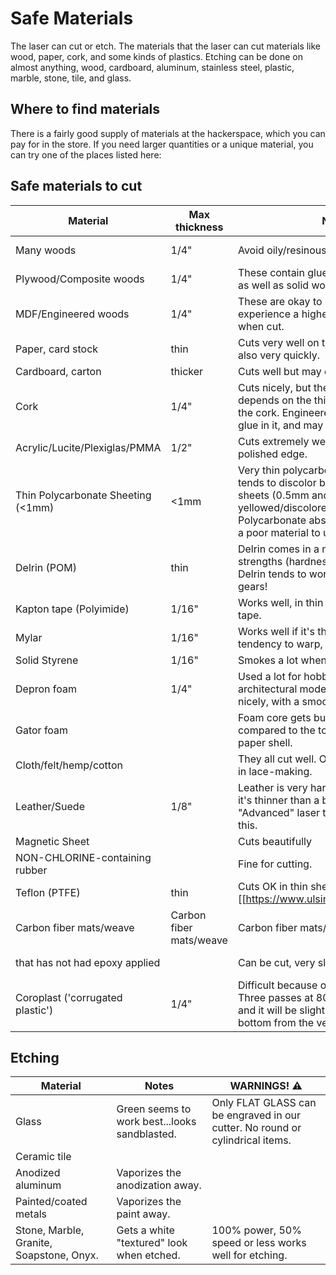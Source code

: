 # Safe Materials
The laser can cut or etch. The materials that the laser can cut materials like wood, paper, cork, and some kinds of plastics. Etching can be done on almost anything, wood, cardboard, aluminum, stainless steel, plastic, marble, stone, tile, and glass.

## Where to find materials
There is a fairly good supply of materials at the hackerspace, which you can pay for in the store. If you need larger quantities or a unique material, you can try one of the places listed here:

## Safe materials to cut

| Material | Max thickness | Notes| Warnings|
|-------------------------------------|-------------------------------------|-------------------------------------|-------------------------------------|
| Many woods                          | 1/4"                     | Avoid oily/resinous woods                                                                                                                                                                                                              | Be very careful about cutting oily woods, or very resinous woods as they also may catch fire.  |
| Plywood/Composite woods             | 1/4"                     | These contain glue, and may not laser cut as well as solid wood.                                                                                                                                                                       |                                                                                                |
| MDF/Engineered woods                | 1/4"                     | These are okay to use but may experience a higher amount of charring when cut.                                                                                                                                                         |                                                                                                |
| Paper, card stock                   | thin                     | Cuts very well on the laser cutter, and also very quickly.                                                                                                                                                                             |                                                                                                |
| Cardboard, carton                   | thicker                  | Cuts well but may catch fire.                                                                                                                                                                                                          | Watch for fire.                                                                                |
| Cork                                | 1/4"                     | Cuts nicely, but the quality of the cut depends on the thickness and quality of the cork. Engineered cork has a lot of glue in it, and may not cut as well.                                                                            | Avoid thicker cork.                                                                            |
| Acrylic/Lucite/Plexiglas/PMMA       | 1/2"                     | Cuts extremely well leaving a beautifully polished edge.                                                                                                                                                                               |                                                                                                |
| Thin Polycarbonate Sheeting (<1mm)  | <1mm                     | Very thin polycarbonate can be cut, but tends to discolor badly. Extremely thin sheets (0.5mm and less) may cut with yellowed/discolored edges. Polycarbonate absorbs IR strongly, and is a poor material to use in the laser cutter.  | Watch for smoking/burning                                                                      |
| Delrin (POM)                        | thin                     | Delrin comes in a number of shore strengths (hardness) and the harder Delrin tends to work better. Great for gears!                                                                                                                    |                                                                                                |
| Kapton tape (Polyimide)             | 1/16"                    | Works well, in thin sheets and strips like tape.                                                                                                                                                                                       |                                                                                                |
| Mylar                               | 1/16"                    | Works well if it's thin. Thick mylar has a tendency to warp, bubble, and curl                                                                                                                                                          | Gold coated mylar will not work.                                                               |
| Solid Styrene                       | 1/16"                    | Smokes a lot when cut, but can be cut.                                                                                                                                                                                                 | Keep it thin.                                                                                  |
| Depron foam                         | 1/4"                     | Used a lot for hobby, RC aircraft, architectural models, and toys. 1/4" cuts nicely, with a smooth edge.                                                                                                                               | Must be constantly monitored.                                                                  |
| Gator foam                          |                          | Foam core gets burned and eaten away compared to the top and bottom hard paper shell.                                                                                                                                                  | Not a fantastic thing to cut, but it can be cut if watched.                                    |
| Cloth/felt/hemp/cotton              |                          | They all cut well. Our lasers can be used in lace-making.                                                                                                                                                                              | Not plastic coated or impregnated cloth!                                                       |
| Leather/Suede                       | 1/8"                     | Leather is very hard to cut, but can be if it's thinner than a belt (call it 1/8"). Our "Advanced" laser training class covers this.                                                                                                   | Real leather only! Not 'pleather' or other imitations!                                         |
| Magnetic Sheet                      |                          | Cuts beautifully                                                                                                                                                                                                                       |                                                                                                |
| NON-CHLORINE-containing rubber      |                          | Fine for cutting.                                                                                                                                                                                                                      | Beware chlorine-containing rubber!                                                             |
| Teflon (PTFE)                       | thin                     | Cuts OK in thin sheets. [[https://www.ulsinc.com/materials/teflon|See here]] ; the issues listed [[https://en.wikipedia.org/wiki/Polymer_fume_fever|here]] should not matter because our lasers are fully vented and exhausted.        |                                                                                                |
| Carbon fiber mats/weave             | Carbon fiber mats/weave  | Carbon fiber mats/weave                                                                                                                                                                                                                | Carbon fiber mats/weave                                                                        |
| that has not had epoxy applied      |                          | Can be cut, very slowly.                                                                                                                                                                                                               | You must not cut carbon fiber that has been coated!!                                           |
| Coroplast ('corrugated plastic')    | 1/4"                     | Difficult because of the vertical strips. Three passes at 80% power, 7% speed, and it will be slightly connected still at the bottom from the vertical strips.                                                                         |                                                                                                |

## Etching

| Material                                  | Notes                                          | WARNINGS! :warning:                                                                     |
|--------|--------|--------|
| Glass                                     | Green seems to work best...looks sandblasted.  | Only FLAT GLASS can be engraved in our cutter. No round or cylindrical items.  |
| Ceramic tile                              |                                                |                                                                                |
| Anodized aluminum                         | Vaporizes the anodization away.                |                                                                                |
| Painted/coated metals                     | Vaporizes the paint away.                      |                                                                                |
| Stone, Marble, Granite, Soapstone, Onyx.  | Gets a white "textured" look when etched.      | 100% power, 50% speed or less works well for etching.                          |